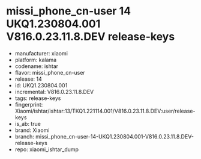 # missi_phone_cn-user 14 UKQ1.230804.001 V816.0.23.11.8.DEV release-keys
- manufacturer: xiaomi
- platform: kalama
- codename: ishtar
- flavor: missi_phone_cn-user
- release: 14
- id: UKQ1.230804.001
- incremental: V816.0.23.11.8.DEV
- tags: release-keys
- fingerprint: Xiaomi/ishtar/ishtar:13/TKQ1.221114.001/V816.0.23.11.8.DEV:user/release-keys
- is_ab: true
- brand: Xiaomi
- branch: missi_phone_cn-user-14-UKQ1.230804.001-V816.0.23.11.8.DEV-release-keys
- repo: xiaomi_ishtar_dump
